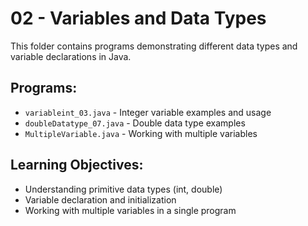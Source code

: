 # 02 - Variables and Data Types

This folder contains programs demonstrating different data types and variable declarations in Java.

## Programs:
- `variableint_03.java` - Integer variable examples and usage
- `doubleDatatype_07.java` - Double data type examples
- `MultipleVariable.java` - Working with multiple variables

## Learning Objectives:
- Understanding primitive data types (int, double)
- Variable declaration and initialization
- Working with multiple variables in a single program
